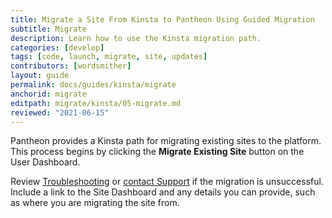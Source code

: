```yaml
---
title: Migrate a Site From Kinsta to Pantheon Using Guided Migration
subtitle: Migrate
description: Learn how to use the Kinsta migration path.
categories: [develop]
tags: [code, launch, migrate, site, updates]
contributors: [wordsmither]
layout: guide
permalink: docs/guides/kinsta/migrate
anchorid: migrate
editpath: migrate/kinsta/05-migrate.md
reviewed: "2021-06-15"
---
```


Pantheon provides a Kinsta path for migrating existing sites to the platform. This process begins by clicking the **Migrate Existing Site** button on the User Dashboard.

<Partial file="migrate/migrate-all.md" />

Review [Troubleshooting](/guides/kinsta/troubleshooting) or [contact Support](/guides/support/contact-support/) if the migration is unsuccessful. Include a link to the Site Dashboard and any details you can provide, such as where you are migrating the site from.
